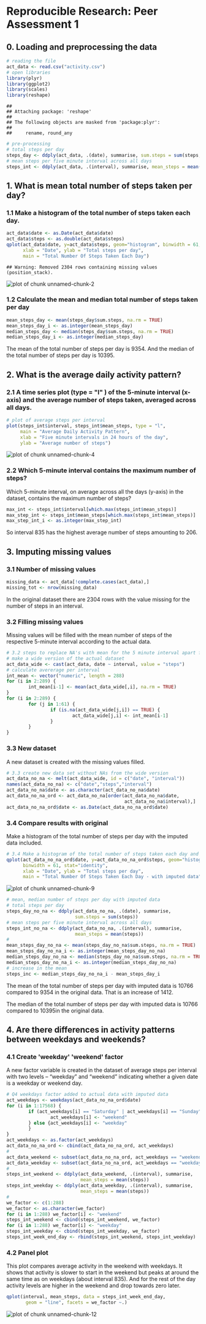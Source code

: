 # Reproducible Research: Peer Assessment 1


## 0. Loading and preprocessing the data

```r
# reading the file
act_data <- read.csv("activity.csv")
# open libraries
library(plyr)
library(ggplot2)
library(scales)
library(reshape)
```

```
## 
## Attaching package: 'reshape'
## 
## The following objects are masked from 'package:plyr':
## 
##     rename, round_any
```

```r
# pre-processing
# total steps per day
steps_day <- ddply(act_data, .(date), summarise, sum.steps = sum(steps, na.rm = TRUE))
# mean steps per five minute interval across all days
steps_int <- ddply(act_data, .(interval), summarise, mean_steps = mean(steps, na.rm = TRUE))
```


## 1. What is mean total number of steps taken per day?
### 1.1 Make a histogram of the total number of steps taken each day.


```r
act_data$date <- as.Date(act_data$date)
act_data$steps <- as.double(act_data$steps)
qplot(act_data$date, y=act_data$steps, geom="histogram", binwidth = 61, stat="identity",
      xlab = "Date", ylab = "Total steps per day", 
      main = "Total Number Of Steps Taken Each Day")
```

```
## Warning: Removed 2304 rows containing missing values (position_stack).
```

![plot of chunk unnamed-chunk-2](./PA1_template_files/figure-html/unnamed-chunk-2.png) 

### 1.2 Calculate the mean and median total number of steps taken per day


```r
mean_steps_day <- mean(steps_day$sum.steps, na.rm = TRUE)
mean_steps_day_i <- as.integer(mean_steps_day)
median_steps_day <- median(steps_day$sum.steps, na.rm = TRUE)
median_steps_day_i <- as.integer(median_steps_day)
```

The mean of the total number of steps per day is 9354. And the median of the total number of steps per day is 10395.

## 2. What is the average daily activity pattern?
### 2.1 A time series plot (type = "l" ) of the 5-minute interval (x-axis) and the average number of steps taken, averaged across all days.


```r
# plot of average steps per interval
plot(steps_int$interval, steps_int$mean_steps, type = "l",
     main = "Average Daily Activity Pattern",
     xlab = "Five minute intervals in 24 hours of the day",
     ylab = "Average number of steps")
```

![plot of chunk unnamed-chunk-4](./PA1_template_files/figure-html/unnamed-chunk-4.png) 

### 2.2 Which 5-minute interval contains the maximum number of steps?

Which 5-minute interval, on average across all the days (y-axis) in the dataset, contains the maximum number of steps?

```r
max_int <- steps_int$interval[which.max(steps_int$mean_steps)]
max_step_int <- steps_int$mean_steps[which.max(steps_int$mean_steps)]
max_step_int_i <- as.integer(max_step_int)
```

So interval 835 has the highest average number of steps amounting to 206.


## 3. Imputing missing values
### 3.1 Number of missing values

```r
missing_data <- act_data[!complete.cases(act_data),]
missing_tot <- nrow(missing_data)
```
In the original dataset there are 2304 rows with the value missing for the number of steps in an interval.

### 3.2 Filling missing values
Missing values will be filled with the mean number of steps of the respective 5-minute interval according to the actual data.

```r
# 3.2 steps to replace NA's with mean for the 5 minute interval apart from NAs
# make a wide version of the actual dataset
act_data_wide <- cast(act_data, date ~ interval, value = "steps")
# calculate avererage per interval
int_mean <- vector("numeric", length = 288)
for (i in 2:289) {
        int_mean[i-1] <- mean(act_data_wide[,i], na.rm = TRUE)       
}
for (i in 2:289) {
        for (j in 1:61) {
                if (is.na(act_data_wide[j,i]) == TRUE) {
                        act_data_wide[j,i] <- int_mean[i-1]
                }
        }
}
```

### 3.3 New dataset
A new dataset is created with the missing values filled.

```r
# 3.3 create new data set without NAs from the wide version
act_data_no_na <- melt(act_data_wide, id = c("date", "interval"))
names(act_data_no_na) <- c("date","steps","interval")
act_data_no_na$date <- as.character(act_data_no_na$date) 
act_data_no_na_ord <- act_data_no_na[order(act_data_no_na$date, 
                                           act_data_no_na$interval),]
act_data_no_na_ord$date <- as.Date(act_data_no_na_ord$date)  
```

### 3.4 Compare results with original
Make a histogram of the total number of steps per day with the imputed data included.

```r
# 3.4 Make a histogram of the total number of steps taken each day and
qplot(act_data_no_na_ord$date, y=act_data_no_na_ord$steps, geom="histogram", 
      binwidth = 61, stat="identity",
      xlab = "Date", ylab = "Total steps per day", 
      main = "Total Number Of Steps Taken Each Day - with imputed data")
```

![plot of chunk unnamed-chunk-9](./PA1_template_files/figure-html/unnamed-chunk-9.png) 


```r
# mean, median number of steps per day with imputed data
# total steps per day
steps_day_no_na <- ddply(act_data_no_na, .(date), summarise, 
                         sum.steps = sum(steps))
# mean steps per five minute interval across all days
steps_int_no_na <- ddply(act_data_no_na, .(interval), summarise, 
                         mean_steps = mean(steps))
#
mean_steps_day_no_na <- mean(steps_day_no_na$sum.steps, na.rm = TRUE)
mean_steps_day_no_na_i <- as.integer(mean_steps_day_no_na)
median_steps_day_no_na <- median(steps_day_no_na$sum.steps, na.rm = TRUE)
median_steps_day_no_na_i <- as.integer(median_steps_day_no_na)
# increase in the mean
steps_inc <- median_steps_day_no_na_i - mean_steps_day_i
```

The mean of the total number of steps per day with imputed data is 10766 compared to 9354 in the original data. That is an increase of 1412.

The median of the total number of steps per day with imputed data is 10766 compared to 10395in the original data.


## 4. Are there differences in activity patterns between weekdays and weekends?
### 4.1 Create 'weekday' 'weekend' factor
A new factor variable is created in the dataset of average steps per interval with two levels – “weekday” and “weekend” indicating whether a given date is a weekday or weekend day.

```r
# Q4 weekdays factor added to actual data with imputed data
act_weekdays <- weekdays(act_data_no_na_ord$date)
for (i in 1:17568) {
        if (act_weekdays[i] == "Saturday" | act_weekdays[i] == "Sunday") {
                act_weekdays[i] <- "weekend"
        } else {act_weekdays[i] <- "weekday"                
        }
}
act_weekdays <- as.factor(act_weekdays)
act_data_no_na_ord <- cbind(act_data_no_na_ord, act_weekdays)
#
act_data_weekend <- subset(act_data_no_na_ord, act_weekdays == "weekend")
act_data_weekday <- subset(act_data_no_na_ord, act_weekdays == "weekday")
#
steps_int_weekend <- ddply(act_data_weekend, .(interval), summarise,
                           mean_steps = mean(steps))
steps_int_weekday <- ddply(act_data_weekday, .(interval), summarise,
                           mean_steps = mean(steps))
#
we_factor <- c(1:288)
we_factor <- as.character(we_factor)
for (i in 1:288) we_factor[i] <- "weekend"
steps_int_weekend <- cbind(steps_int_weekend, we_factor)
for (i in 1:288) we_factor[i] <- "weekday"
steps_int_weekday <- cbind(steps_int_weekday, we_factor)
steps_int_week_end_day <- rbind(steps_int_weekend, steps_int_weekday)
```

### 4.2 Panel plot
This plot compares average activity in the weekend with weekdays. It shows that activity is slower to start in the weekend but peaks at around the same time as on weekdays (about interval 835). And for the rest of the day activity levels are higher in the weekend and drop towards zero later.


```r
qplot(interval, mean_steps, data = steps_int_week_end_day, 
       geom = "line", facets = we_factor ~.)
```

![plot of chunk unnamed-chunk-12](./PA1_template_files/figure-html/unnamed-chunk-12.png) 



